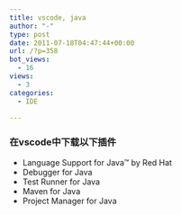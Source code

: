 ```yaml
---
title: vscode, java
author: "-"
type: post
date: 2011-07-18T04:47:44+00:00
url: /?p=358
bot_views:
  - 16
views:
  - 3
categories:
  - IDE

---
```


### 在vscode中下载以下插件
- Language Support for Java™ by Red Hat
- Debugger for Java
- Test Runner for Java
- Maven for Java
- Project Manager for Java

